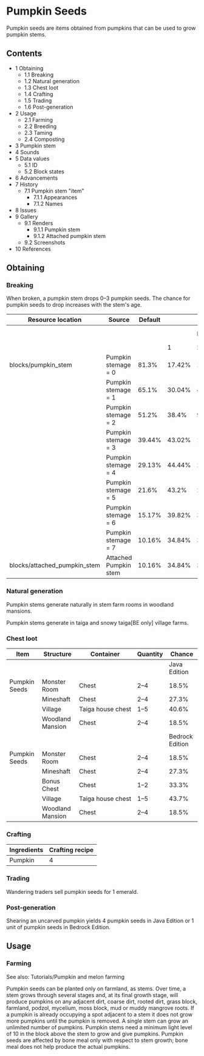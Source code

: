 # Pumpkin Seeds
Pumpkin seeds are items obtained from pumpkins that can be used to grow pumpkin stems.

## Contents
- 1 Obtaining
	- 1.1 Breaking
	- 1.2 Natural generation
	- 1.3 Chest loot
	- 1.4 Crafting
	- 1.5 Trading
	- 1.6 Post-generation
- 2 Usage
	- 2.1 Farming
	- 2.2 Breeding
	- 2.3 Taming
	- 2.4 Composting
- 3 Pumpkin stem
- 4 Sounds
- 5 Data values
	- 5.1 ID
	- 5.2 Block states
- 6 Advancements
- 7 History
	- 7.1 Pumpkin stem "item"
		- 7.1.1 Appearances
		- 7.1.2 Names
- 8 Issues
- 9 Gallery
	- 9.1 Renders
		- 9.1.1 Pumpkin stem
		- 9.1.2 Attached pumpkin stem
	- 9.2 Screenshots
- 10 References

## Obtaining
### Breaking
When broken, a pumpkin stem drops 0–3 pumpkin seeds. The chance for pumpkin seeds to drop increases with the stem's age.

| Resource location            | Source                | Default |        |         |               |
|------------------------------|-----------------------|---------|--------|---------|---------------|
|                              |                       |         |        | Nothing | Pumpkin seeds |
|                              |                       |         | 1      | 2       | 3             |
| blocks/pumpkin_stem          | Pumpkin stemage = 0   | 81.3%   | 17.42% | 1.24%   | 0.03%         |
|                              | Pumpkin stemage = 1   | 65.1%   | 30.04% | 4.62%   | 0.24%         |
|                              | Pumpkin stemage = 2   | 51.2%   | 38.4%  | 9.6%    | 0.8%          |
|                              | Pumpkin stemage = 3   | 39.44%  | 43.02% | 15.64%  | 1.9%          |
|                              | Pumpkin stemage = 4   | 29.13%  | 44.44% | 22.22%  | 3.7%          |
|                              | Pumpkin stemage = 5   | 21.6%   | 43.2%  | 28.8%   | 6.4%          |
|                              | Pumpkin stemage = 6   | 15.17%  | 39.82% | 34.84%  | 10.16%        |
|                              | Pumpkin stemage = 7   | 10.16%  | 34.84% | 39.82%  | 15.17%        |
| blocks/attached_pumpkin_stem | Attached Pumpkin stem | 10.16%  | 34.84% | 39.82%  | 15.17%        |

### Natural generation
Pumpkin stems generate naturally in stem farm rooms in woodland mansions.

Pumpkin stems generate in taiga and snowy taiga‌[BE  only] village farms.

### Chest loot
| Item          | Structure        | Container         | Quantity | Chance          |
|---------------|------------------|-------------------|----------|-----------------|
|               |                  |                   |          | Java Edition    |
| Pumpkin Seeds | Monster Room     | Chest             | 2–4      | 18.5%           |
|               | Mineshaft        | Chest             | 2–4      | 27.3%           |
|               | Village          | Taiga house chest | 1–5      | 40.6%           |
|               | Woodland Mansion | Chest             | 2–4      | 18.5%           |
|               |                  |                   |          | Bedrock Edition |
| Pumpkin Seeds | Monster Room     | Chest             | 2–4      | 18.5%           |
|               | Mineshaft        | Chest             | 2–4      | 27.3%           |
|               | Bonus Chest      | Chest             | 1–2      | 33.3%           |
|               | Village          | Taiga house chest | 1–5      | 43.7%           |
|               | Woodland Mansion | Chest             | 2–4      | 18.5%           |

### Crafting
| Ingredients | Crafting recipe |
|-------------|-----------------|
| Pumpkin     | 4               |

### Trading
Wandering traders sell pumpkin seeds for 1 emerald.

### Post-generation
Shearing an uncarved pumpkin yields 4 pumpkin seeds in Java Edition or 1 unit of pumpkin seeds in Bedrock Edition.

## Usage
### Farming
See also: Tutorials/Pumpkin and melon farming

Pumpkin seeds can be planted only on farmland, as stems. Over time, a stem grows through several stages and, at its final growth stage, will produce pumpkins on any adjacent dirt, coarse dirt, rooted dirt, grass block, farmland, podzol, mycelium, moss block, mud or muddy mangrove roots. If a pumpkin is already occupying a spot adjacent to a stem it does not grow more pumpkins until the pumpkin is removed. A single stem can grow an unlimited number of pumpkins. Pumpkin stems need a minimum light level of 10 in the block above the stem to grow and give pumpkins. Pumpkin seeds are affected by bone meal only with respect to stem growth; bone meal does not help produce the actual pumpkins.

